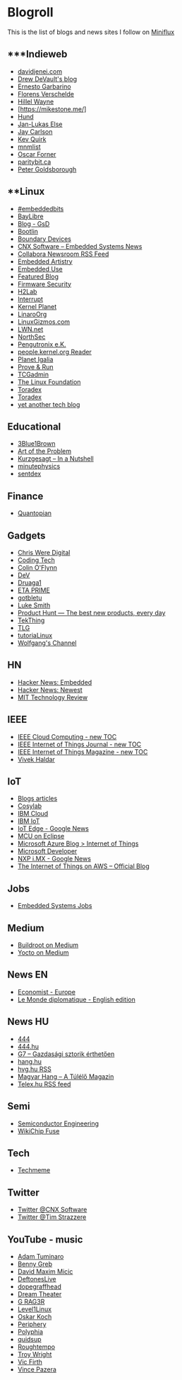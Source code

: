 Blogroll
========

This is the list of blogs and news sites I follow on [Miniflux]

\*\*\*Indieweb
--------------

-   [davidjenei.com]
-   [Drew DeVault's blog]
-   [Ernesto Garbarino]
-   [Florens Verschelde]
-   [Hillel Wayne]
-   [https://mikestone.me/]
-   [Hund]
-   [Jan-Lukas Else]
-   [Jay Carlson]
-   [Kev Quirk]
-   [mnmlist]
-   [Oscar Forner]
-   [paritybit.ca]
-   [Peter Goldsborough]

\*\*Linux
---------

-   [\#embeddedbits]
-   [BayLibre]
-   [Blog - GsD]
-   [Bootlin]
-   [Boundary Devices]
-   [CNX Software – Embedded Systems News]
-   [Collabora Newsroom RSS Feed]
-   [Embedded Artistry]
-   [Embedded Use]
-   [Featured Blog]
-   [Firmware Security]
-   [H2Lab]
-   [Interrupt]
-   [Kernel Planet]
-   [LinaroOrg]
-   [LinuxGizmos.com]
-   [LWN.net]
-   [NorthSec]
-   [Pengutronix e.K.]
-   [people.kernel.org Reader]
-   [Planet Igalia]
-   [Prove & Run]
-   [TCGadmin]
-   [The Linux Foundation]
-   [Toradex]
-   [Toradex][1]
-   [yet another tech blog]

Educational
-----------

-   [3Blue1Brown]
-   [Art of the Problem]
-   [Kurzgesagt – In a Nutshell]
-   [minutephysics]
-   [sentdex]

Finance
-------

-   [Quantopian]

Gadgets
-------

-   [Chris Were Digital]
-   [Coding Tech]
-   [Colin O'Flynn]
-   [DeV]
-   [Druaga1]
-   [ETA PRIME]
-   [gotbletu]
-   [Luke Smith]
-   [Product Hunt — The best new products, every day]
-   [TekThing]
-   [TLG]
-   [tutoriaLinux]
-   [Wolfgang's Channel]

HN
--

-   [Hacker News: Embedded]
-   [Hacker News: Newest][Hacker News: Embedded]
-   [MIT Technology Review]

IEEE
----

-   [IEEE Cloud Computing - new TOC]
-   [IEEE Internet of Things Journal - new
    TOC][IEEE Cloud Computing - new TOC]
-   [IEEE Internet of Things Magazine - new
    TOC][IEEE Cloud Computing - new TOC]
-   [Vivek Haldar]

IoT
---

-   [Blogs articles]
-   [Cosylab]
-   [IBM Cloud]
-   [IBM IoT]
-   [IoT Edge - Google News]
-   [MCU on Eclipse]
-   [Microsoft Azure Blog \> Internet of Things]
-   [Microsoft Developer]
-   [NXP i.MX - Google News]
-   [The Internet of Things on AWS – Official Blog]

Jobs
----

-   [Embedded Systems Jobs]

Medium
------

-   [Buildroot on Medium]
-   [Yocto on Medium]

News EN
-------

-   [Economist - Europe]
-   [Le Monde diplomatique - English edition]

News HU
-------

-   [444]
-   [444.hu]
-   [G7 – Gazdasági sztorik érthetően]
-   [hang.hu]
-   [hvg.hu RSS]
-   [Magyar Hang – A Túlélő Magazin]
-   [Telex.hu RSS feed]

Semi
----

-   [Semiconductor Engineering]
-   [WikiChip Fuse]

Tech
----

-   [Techmeme]

Twitter
-------

-   [Twitter @CNX Software]
-   [Twitter @Tim Strazzere]

YouTube - music
---------------

-   [Adam Tuminaro]
-   [Benny Greb]
-   [David Maxim Micic]
-   [DeftonesLive]
-   [dopegraffhead]
-   [Dream Theater]
-   [G RAG3R]
-   [Level1Linux]
-   [Oskar Koch]
-   [Periphery]
-   [Polyphia]
-   [quidsup]
-   [Roughtempo]
-   [Troy Wright]
-   [Vic Firth]
-   [Vince Pazera]

  [Miniflux]: https://miniflux.app/
  [davidjenei.com]: https://davidjenei.com/
  [Drew DeVault's blog]: https://drewdevault.com
  [Ernesto Garbarino]: https://garba.org/
  [Florens Verschelde]: https://fvsch.com
  [Hillel Wayne]: https://www.hillelwayne.com/
  [https://mikestone.me/]: https://mikestone.me/
  [Hund]: https://hund.tty1.se/
  [Jan-Lukas Else]: https://jlelse.blog
  [Jay Carlson]: https://jaycarlson.net
  [Karl Bartel's Website]: https://www.karl.berlin/atom.xml
  [Kev Quirk]: https://kevq.uk
  [mnmlist]: https://mnmlist.com
  [Oscar Forner]: https://oscarforner.com/
  [paritybit.ca]: https://www.paritybit.ca/
  [Peter Goldsborough]: http://www.goldsborough.me/
  [\#embeddedbits]: https://embeddedbits.org/
  [BayLibre]: https://baylibre.com
  [Blog - GsD]: https://gregdavill.com/blog/
  [Bootlin]: https://bootlin.com
  [Boundary Devices]: https://boundarydevices.com
  [CNX Software – Embedded Systems News]: https://www.cnx-software.com
  [Collabora Newsroom RSS Feed]: https://www.collabora.com/newsroom-rss-feed.rss
  [Embedded Artistry]: https://embeddedartistry.com
  [Embedded Use]: https://embeddeduse.com
  [Featured Blog]: https://techcommunity.microsoft.com
  [Firmware Security]: https://firmwaresecurity.com
  [H2Lab]: https://h2lab.org/
  [Interrupt]: https://interrupt.memfault.com/
  [Kernel Planet]: http://planet.kernel.org
  [LinaroOrg]: https://www.youtube.com/feeds/videos.xml?channel_id=UCAl2MfCBjH5y0nIym0ujHfg
  [LinuxGizmos.com]: http://linuxgizmos.com
  [LWN.net]: https://lwn.net
  [NorthSec]: https://www.youtube.com/feeds/videos.xml?channel_id=UCqVhMzTdQK5VAosAGkMtpJw
  [Pengutronix e.K.]: https://www.pengutronix.de/de/feeds/blog.atom.xml
  [people.kernel.org Reader]: https://people.kernel.org
  [Planet Igalia]: http://planet.igalia.com/
  [Prove & Run]: https://www.provenrun.com
  [TCGadmin]: https://www.youtube.com/feeds/videos.xml?channel_id=UCPy8_1o72cxW-anNdMAAfNQ
  [The Linux Foundation]: https://www.youtube.com/feeds/videos.xml?channel_id=UCfX55Sx5hEFjoC3cNs6mCUQ
  [Toradex]: https://www.toradex.com/service/rss/
  [1]: https://www.youtube.com/feeds/videos.xml?channel_id=UCzCPnOHXwk83jn9FpcxWGVA
  [yet another tech blog]: https://blog.printk.io
  [3Blue1Brown]: https://www.youtube.com/channel/UCYO_jab_esuFRV4b17AJtAw
  [Art of the Problem]: https://www.youtube.com/channel/UCotwjyJnb-4KW7bmsOoLfkg
  [Kurzgesagt – In a Nutshell]: https://www.youtube.com/channel/UCsXVk37bltHxD1rDPwtNM8Q
  [minutephysics]: https://www.youtube.com/channel/UCUHW94eEFW7hkUMVaZz4eDg
  [sentdex]: https://www.youtube.com/channel/UCfzlCWGWYyIQ0aLC5w48gBQ
  [Quantopian]: https://www.youtube.com/channel/UC606MUq45P3zFLa4VGKbxsg
  [Chris Were Digital]: https://www.youtube.com/feeds/videos.xml?channel_id=UCAPR27YUyxmgwm3Wc2WSHLw
  [Coding Tech]: https://www.youtube.com/channel/UCtxCXg-UvSnTKPOzLH4wJaQ
  [Colin O'Flynn]: https://www.youtube.com/channel/UCqc9MJwX_R1pQC6A353JmJg
  [DeV]: https://www.youtube.com/feeds/videos.xml?channel_id=UCuN6CiunobgtFGyW-upi0Dw
  [Druaga1]: https://www.youtube.com/feeds/videos.xml?channel_id=UC-7I1gU1r6PxBSl87o-7YEQ
  [ETA PRIME]: https://www.youtube.com/channel/UC_0CVCfC_3iuHqmyClu59Uw
  [gotbletu]: https://www.youtube.com/feeds/videos.xml?channel_id=UCkf4VIqu3Acnfzuk3kRIFwA
  [Luke Smith]: https://www.youtube.com/feeds/videos.xml?channel_id=UC2eYFnH61tmytImy1mTYvhA
  [Product Hunt — The best new products, every day]: https://www.producthunt.com
  [TekThing]: https://www.youtube.com/feeds/videos.xml?channel_id=UC6sWaC11f4mxnizvOroOvkQ
  [TLG]: https://www.youtube.com/feeds/videos.xml?channel_id=UCv1Kcz-CuGM6mxzL3B1_Eiw
  [tutoriaLinux]: https://www.youtube.com/feeds/videos.xml?channel_id=UCvA_wgsX6eFAOXI8Rbg_WiQ
  [Wolfgang's Channel]: https://www.youtube.com/feeds/videos.xml?channel_id=UCsnGwSIHyoYN0kiINAGUKxg
  [Hacker News: Embedded]: https://news.ycombinator.com/newest
  [MIT Technology Review]: https://www.technologyreview.com/
  [IEEE Cloud Computing - new TOC]: http://ieeexplore.ieee.org
  [Vivek Haldar]: https://www.youtube.com/channel/UCpXfS8bu7ILGCuOtsnJMtxQ
  [Blogs articles]: https://community.nxp.com/t5/Blogs/bg-p/blog
  [Cosylab]: https://www.cosylab.com
  [IBM Cloud]: https://www.youtube.com/feeds/videos.xml?channel_id=UCKWaEZ-_VweaEx1j62do_vQ
  [IBM IoT]: https://www.ibm.com/blogs/internet-of-things
  [IoT Edge - Google News]: https://news.google.com/search?ceid=US:en&gl=US&hl=en-US&q=iot+edge
  [MCU on Eclipse]: https://mcuoneclipse.com
  [Microsoft Azure Blog \> Internet of Things]: https://azure.microsoft.com/blog/topics/internet-of-things/
  [Microsoft Developer]: https://www.youtube.com/channel/UCsMica-v34Irf9KVTh6xx-g
  [NXP i.MX - Google News]: https://news.google.com/search?ceid=US:en&gl=US&hl=en-US&q=nxp+imx
  [The Internet of Things on AWS – Official Blog]: https://aws.amazon.com/blogs/iot/
  [Embedded Systems Jobs]: https://jobs.embedsysweekly.com
  [Buildroot on Medium]: https://medium.com/tag/buildroot/latest?source=rss------buildroot-5
  [Yocto on Medium]: https://medium.com/tag/yocto/latest?source=rss------yocto-5
  [Economist - Europe]: https://www.economist.com/europe/
  [Le Monde diplomatique - English edition]: https://mondediplo.com/
  [444]: https://444.hu/feed
  [444.hu]: https://www.youtube.com/feeds/videos.xml?channel_id=UCGoLa-QhHmTxLEdjv_8dxrg
  [G7 – Gazdasági sztorik érthetően]: https://g7.hu
  [hang.hu]: http://hang.hu/
  [hvg.hu RSS]: http://hvg.hu/
  [Magyar Hang – A Túlélő Magazin]: https://www.youtube.com/feeds/videos.xml?channel_id=UCnlMwO6KqQQKn7byzHRbvlQ
  [Telex.hu RSS feed]: https://telex.hu/rss
  [Semiconductor Engineering]: https://semiengineering.com
  [WikiChip Fuse]: https://fuse.wikichip.org
  [Techmeme]: http://www.techmeme.com/
  [Twitter @CNX Software]: https://twitter.com/cnxsoft/
  [Twitter @Tim Strazzere]: https://twitter.com/timstrazz/
  [Adam Tuminaro]: https://www.youtube.com/feeds/videos.xml?channel_id=UC1OcxsYR_iN98hnoHPGL_Fw
  [Benny Greb]: https://www.youtube.com/feeds/videos.xml?channel_id=UCnbweO7EkOSVnUcJIlK-T-g
  [David Maxim Micic]: https://www.youtube.com/feeds/videos.xml?channel_id=UCThH6-lBPdO3Q0r-ZBlWOmQ
  [DeftonesLive]: https://www.youtube.com/feeds/videos.xml?channel_id=UCDIba3D5i8nAyi4JEWxFJXA
  [dopegraffhead]: https://www.youtube.com/feeds/videos.xml?channel_id=UCcid48fdEl0zlC3t8VwPHUw
  [Dream Theater]: https://www.youtube.com/feeds/videos.xml?channel_id=UCBHhdnYxvu94yefpeZABY9g
  [G RAG3R]: https://www.youtube.com/feeds/videos.xml?channel_id=UC78ryoVh1YWeVzymQyHHqgQ
  [Level1Linux]: https://www.youtube.com/feeds/videos.xml?channel_id=UCOWcZ6Wicl-1N34H0zZe38w
  [Oskar Koch]: https://www.youtube.com/feeds/videos.xml?channel_id=UCNfrw2Bb52qhFufvK4-7ycA
  [Periphery]: https://www.youtube.com/feeds/videos.xml?channel_id=UCfVczXnryp-xB2xBG3ocUgw
  [Polyphia]: https://www.youtube.com/feeds/videos.xml?channel_id=UCDe08Fs0s0YKJuk5h45csAQ
  [quidsup]: https://www.youtube.com/feeds/videos.xml?channel_id=UC0A3ldncnGQ1M_RU2Wb4L2A
  [Roughtempo]: https://www.youtube.com/feeds/videos.xml?channel_id=UC5tQZeyd_HLkksWs2eFOxfw
  [Troy Wright]: https://www.youtube.com/feeds/videos.xml?channel_id=UCxq9tQBuy4PJLzKW3Q1hb4A
  [Vic Firth]: https://www.youtube.com/feeds/videos.xml?channel_id=UC9N2JaiIWYR2GEN1tgHAczA
  [Vince Pazera]: https://www.youtube.com/feeds/videos.xml?channel_id=UC4TISquvT1hk-rPYVyBwJnA
